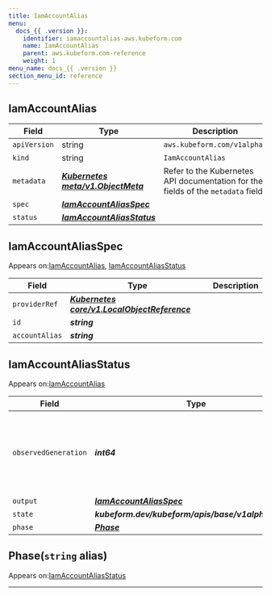 ```yaml
---
title: IamAccountAlias
menu:
  docs_{{ .version }}:
    identifier: iamaccountalias-aws.kubeform.com
    name: IamAccountAlias
    parent: aws.kubeform.com-reference
    weight: 1
menu_name: docs_{{ .version }}
section_menu_id: reference
---
```


## IamAccountAlias
| Field | Type | Description |
| ------ | ----- | ----------- |
| `apiVersion` | string | `aws.kubeform.com/v1alpha1` |
|    `kind` | string | `IamAccountAlias` |
| `metadata` | ***[Kubernetes meta/v1.ObjectMeta](https://v1-18.docs.kubernetes.io/docs/reference/generated/kubernetes-api/v1.18/#objectmeta-v1-meta)***|Refer to the Kubernetes API documentation for the fields of the `metadata` field.|
| `spec` | ***[IamAccountAliasSpec](#iamaccountaliasspec)***||
| `status` | ***[IamAccountAliasStatus](#iamaccountaliasstatus)***||
## IamAccountAliasSpec

Appears on:[IamAccountAlias](#iamaccountalias), [IamAccountAliasStatus](#iamaccountaliasstatus)

| Field | Type | Description |
| ------ | ----- | ----------- |
| `providerRef` | ***[Kubernetes core/v1.LocalObjectReference](https://v1-18.docs.kubernetes.io/docs/reference/generated/kubernetes-api/v1.18/#localobjectreference-v1-core)***||
| `id` | ***string***||
| `accountAlias` | ***string***||
## IamAccountAliasStatus

Appears on:[IamAccountAlias](#iamaccountalias)

| Field | Type | Description |
| ------ | ----- | ----------- |
| `observedGeneration` | ***int64***| ***(Optional)*** Resource generation, which is updated on mutation by the API Server.|
| `output` | ***[IamAccountAliasSpec](#iamaccountaliasspec)***| ***(Optional)*** |
| `state` | ***kubeform.dev/kubeform/apis/base/v1alpha1.State***| ***(Optional)*** |
| `phase` | ***[Phase](#phase)***| ***(Optional)*** |
## Phase(`string` alias)

Appears on:[IamAccountAliasStatus](#iamaccountaliasstatus)

---
